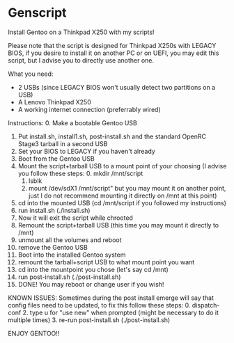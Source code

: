 # Genscript
Install Gentoo on a Thinkpad X250 with my scripts!

Please note that the script is designed for Thinkpad X250s with LEGACY BIOS, if you desire to install it on another
PC or on UEFI, you may edit this script, but I advise you to directly use another one.

What you need:
- 2 USBs (since LEGACY BIOS won't usually detect two partitions on a USB)
- A Lenovo Thinkpad X250
- A working internet connection (preferrably wired)

Instructions:
0.  Make a bootable Gentoo USB
1.  Put install.sh, install1.sh, post-install.sh and the standard OpenRC Stage3 tarball in a second USB
2.  Set your BIOS to LEGACY if you haven't already
3.  Boot from the Gentoo USB
4.  Mount the script+tarball USB to a mount point of your choosing
    (I advise you follow these steps:
      0. mkdir /mnt/script
      1. lsblk
      2. mount /dev/sdX1 /mnt/script"
     but you may mount it on another point, just I do not recommend mounting it directly on /mnt at this point)
5.  cd into the mounted USB (cd /mnt/script if you followed my instructions)
6.  run install.sh (./install.sh)
7.  Now it will exit the script while chrooted
8.  Remount the script+tarball USB (this time you may mount it directly to /mnt)
9.  unmount all the volumes and reboot
10. remove the Gentoo USB
11. Boot into the installed Gentoo system
12. remount the tarball+script USB to what mount point you want
13. cd into the mountpoint you chose (let's say cd /mnt)
14. run post-install.sh (./post-install.sh)
15. DONE! You may reboot or change user if you wish!

KNOWN ISSUES:
Sometimes during the post install emerge will say that config files need to be updated, to fix this follow these steps:
0.  dispatch-conf
2.  type u for "use new" when prompted (might be necessary to do it multiple times)
3.  re-run post-install.sh (./post-install.sh)

ENJOY GENTOO!!
